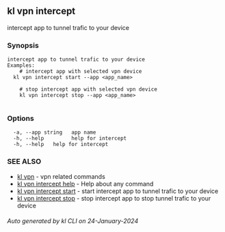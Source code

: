 ## kl vpn intercept

intercept app to tunnel trafic to your device

### Synopsis

```
intercept app to tunnel trafic to your device
Examples:
	# intercept app with selected vpn device
  kl vpn intercept start --app <app_name>

	# stop intercept app with selected vpn device
	kl vpn intercept stop --app <app_name>
	
```

### Options

```
  -a, --app string   app name
  -h, --help         help for intercept
  -h, --help   help for intercept
```

### SEE ALSO

* [kl vpn](kl_vpn.md)  - vpn related commands
* [kl vpn intercept help](kl_vpn_intercept_help.md)  - Help about any command
* [kl vpn intercept start](kl_vpn_intercept_start.md)  - start intercept app to tunnel trafic to your device
* [kl vpn intercept stop](kl_vpn_intercept_stop.md)  - stop intercept app to stop tunnel trafic to your device

###### Auto generated by kl CLI on 24-January-2024

